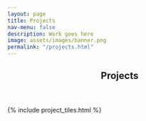 ```yaml
---
layout: page
title: Projects
nav-menu: false
description: Work goes here
image: assets/images/banner.png
permalink: "/projects.html"
---
```

<!-- One -->
<section id="one">
	<div class="inner">
		<header class="major">
			<h1>Projects</h1>
		</header>
    </div>
</section>
<!-- Content -->
<div id="main">
    {% include project_tiles.html %}
</div>